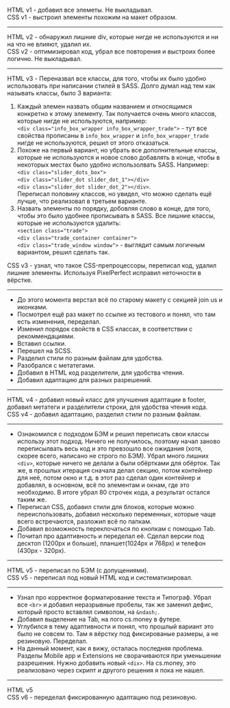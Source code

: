 HTML v1 - добавил все элеметы. Не выкладывал. <br>
CSS v1 - выстроил элементы похожим на макет образом.

---
HTML v2 - обнаружил лишние div, которые нигде не используются и ни на что не влияют, удалил их.<br>
CSS v2 - оптимизировал код, убрал все повторения и выстроих более логично. Не выкладывал.

---
HTML v3 - Переназвал все классы, для того, чтобы их было удобно использовать при написании стилей в SASS. Долго думал над тем как называть классы, было 3 варианта:<br>
1. Каждый элемен назвать общим названием и относящимся конкретно к этому элементу. Так получается очень много классов, которые нигде не используются, например:<br>
```<div class="info_box_wrapper info_box_wrapper_trade">``` - тут все свойства прописаны в ```info_box_wrapper``` и ```info_box_wrapper_trade``` нигде не используются, решил от этого отказаться.<br>
2. Похоже на первый вариант, но убрать все дополнительные классы, которые не используются и новое слово добавлять в конце, чтобы в некоторых местах было удобно использолвать SASS. Например:<br>
```<div class="slider_dots_box">```<br>
```<div class="slider_dot slider_dot_1"></div>```<br>
```<div class="slider_dot slider_dot_2"></div>```.<br> 
Переписал половину классов, но увидел, что можно сделать ещё лучше, что реализовал в третьем варианте.<br> 
3. Назвать элементы по порядку, добовляя слово в конце, для того, чтобы это было удобнее прописывать в SASS. Все лишние классы, которые не используются удалить:<br> 
```<section class="trade">```<br>
```<div class="trade_container container">```<br>
```<div class="trade_window window">``` - выглядит самым логичным вариантом, решил сделать так.<br>

CSS v3 - узнал, что такое CSS-препроцессоры, переписал код, удалил лишние элементы. Используя PixelPerfect исправил неточности в вёрстке. 

---
- До этого момента верстал всё по старому макету с секцией join us и иконками.<br>
- Посмотрел ещё раз макет по ссылке из тестового и понял, что там есть изменения, переделал.<br>
- Изменил порядок свойств в CSS классах, в соответствии с рекоммендациями.<br>
- Вставил ссылки.<br>
- Перешел на SCSS.<br>
- Разделил стили по разным файлам для удобства.<br>
- Разобрался с метатегами.<br>
- Добавил в HTML код разделители, для удобства чтения.<br>
- Добавил адаптацию для разных разрешений.<br>

---
HTML v4 - добавил новый класс для улучшения адаптации в footer, добавил метатеги и разделители строки, для удобства чтения кода.<br>
CSS v4 - добавил адаптацию, разделил стили по разным файлам.

---
- Ознакомился с подходом БЭМ и решил переписать свои классы использу этот подход. Ничего не получилось, поэтому начал заново переписылвать весь код и это превзошло все ожидания (хотя, скорее всего, написано не строго по БЭМ).
Убрал много лишних ```<div>```, которые ничего не делали а были обёртками для обёрток. Так же, в прошлых итерация сначала делал секцию, потом контейнер для неё, потом окно и т.д. в этот раз сделал один контейнер и добавлял, в основном, всё по элементам и окнам, где это необходимо. В итоге убрал 80 строчек кода, а результат остался таким же. <br>
- Переписал CSS, добавил стили для блоков, которые можно переиспользовать, добавил несколько переменных, которые чаще всего встречаются, разложил всё по папкам.
- Добавил возможность переклочаться по кнопкам с помощью Tab.
- Почитал про адаптивность и переделал её. Сделал версии под десктоп (1200px и больше), планшет(1024px и 768px) и телефон (430px - 320px).

---
HTML v5 - переписал по БЭМ (с допущениями).<br>
CSS v5 - переписал под новый HTML код и систематизировал.

---
- Узнал про корректное форматирование текста и Типограф. Убрал все ```<br>``` и добавил неразрывные пробелы, так же заменил дефис, который просто вставлял символом, на ```&ndash;```.
- Добавил выделение на Tab, на лого cs.money в футере.
- Углубился в тему адаптивности и понял, что прошлый вариант это было не совсем то. Там я вёрстку под фиксированые размеры, а не резиновую. Переделал.
- На данный момент, как я вижу, осталась последняя проблема. Разделы Mobile app и Extensions не сворачиваются при уменьшении разрешения. Нужно добавить новый ```<dix>```. На сs.money, это реализовано через скрипт и другого решения я пока не нашел.

---
HTML v5 <br>
CSS v6 - переделал фиксированную адаптацию под резиновую.

